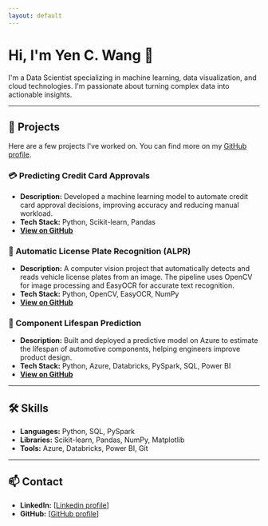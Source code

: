 ```yaml
---
layout: default
---
```

# Hi, I'm Yen C. Wang 👋

I'm a Data Scientist specializing in machine learning, data visualization, and cloud technologies. I'm passionate about turning complex data into actionable insights.

---

## 🚀 Projects

Here are a few projects I've worked on. You can find more on my [GitHub profile](https://github.com/yewa8766).

### 💳 Predicting Credit Card Approvals
- **Description:** Developed a machine learning model to automate credit card approval decisions, improving accuracy and reducing manual workload.
- **Tech Stack:** Python, Scikit-learn, Pandas
- **[View on GitHub](https://github.com/yewa8766/cc_approvals)**

### 🔎 Automatic License Plate Recognition (ALPR)
- **Description:** A computer vision project that automatically detects and reads vehicle license plates from an image. The pipeline uses OpenCV for image processing and EasyOCR for accurate text recognition.
- **Tech Stack:** Python, OpenCV, EasyOCR, NumPy
- **[View on GitHub](https://github.com/yewa8766/plate)**



### 🚗 Component Lifespan Prediction
- **Description:** Built and deployed a predictive model on Azure to estimate the lifespan of automotive components, helping engineers improve product design.
- **Tech Stack:** Python, Azure, Databricks, PySpark, SQL, Power BI
- **[View on GitHub](https://github.com/yewa8766/rul_volvoce)**

---

## 🛠️ Skills

- **Languages:** Python, SQL, PySpark
- **Libraries:** Scikit-learn, Pandas, NumPy, Matplotlib
- **Tools:** Azure, Databricks, Power BI, Git

---

## 📫 Contact

- **LinkedIn:** [[Linkedin profile](https://www.linkedin.com/in/yen-chieh-wang-1578b939/)]
- **GitHub:** [[GitHub profile](https://github.com/yewa8766)]

